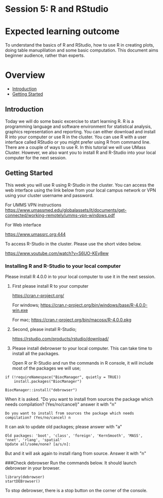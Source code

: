Session 5: R and RStudio
========

Expected learning outcome
========

To understand the basics of R and RStudio, how to use R in creating plots, doing table manuplilation and some basic computation. This document aims beginner audience, rather than experts.

Overview
========

  * [Introduction](#introduction)
  * [Getting Started](#getting-started)


## Introduction
Today we will do some basic excercise to start learning R. R is a programming language and software environment for statistical analysis, graphics representation and reporting. You can either download and install R into your computer or use R in the cluster. You can use R with a user interface called RStudio or you might prefer using R from command line. There are a couple of ways to use R. In this tutorial we will use UMass Cluster. However, we also want you to install R and R-Studio into your local computer for the next session.

## Getting Started

This week you will use R using R-Studio in the cluster. You can access the web interface using the link below from your local campus network or VPN using your cluster username and password.

For UMMS VPN instructions
<https://www.umassmed.edu/globalassets/it/documents/get-connected/working-remotely/umms-vpn-windows.pdf>

For Web interface

<https://www.umassrc.org:444>

To access R-Studio in the cluster. Please use the short video below.

<https://www.youtube.com/watch?v=S6UO-KEy8ew>

### Installing R and R-Studio to your local computer

Please install R 4.0.0 in to your local computer to use it in the next session. 

1. First please install R to your computer

	<https://cran.r-project.org/>
	
	For windows;
	<https://cran.r-project.org/bin/windows/base/R-4.0.0-win.exe>
	
	For mac;
	<https://cran.r-project.org/bin/macosx/R-4.0.0.pkg>

2. Second, please install R-Studio;

	<https://rstudio.com/products/rstudio/download/>


3. Please install debrowser to your local computer. This can take time to install all the packages.

	Open R or R-Studio and run the commands in R console, it will include most of the packages we will use;

```	
if (!requireNamespace("BiocManager", quietly = TRUE))
    install.packages("BiocManager")
	
BiocManager::install("debrowser") 
```

When it is asked. "Do you want to install from sources the package which needs compilation? (Yes/no/cancel)"  answer it with "n"	Do you want to install from sources the package which needs compilation? (Yes/no/cancel) n
	
It can ask to update old packages; please answer with "a"

	Old packages: 'boot', 'class', 'foreign', 'KernSmooth', 'MASS', 'nnet', 'rlang', 'spatial'	Update all/some/none? [a/s/n]: 
	
But and it will ask again to install rlang from source. Answer it with "n" 

###Check debrowser
Run the commands below. It should launch debrowser in your browser.
 
	library(debrowser)
	startDEBrowser()
	
To stop debrowser, there is a stop button on the corner of the console.



